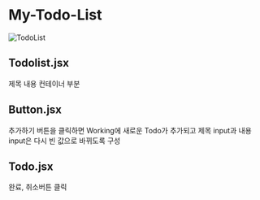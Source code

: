 # My-Todo-List

![TodoList](https://user-images.githubusercontent.com/128782170/232424458-d0b1eaee-77ad-44a1-98cd-e0123aff205d.gif)

## Todolist.jsx
제목 내용 컨테이너 부분
## Button.jsx
추가하기 버튼을 클릭하면 Working에 새로운 Todo가 추가되고 제목 input과 내용 input은 다시 빈 값으로 바뀌도록 구성
## Todo.jsx
완료, 취소버튼 클릭
